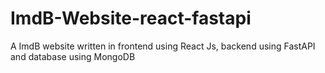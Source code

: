 # ImdB-Website-react-fastapi
A ImdB website written in frontend using React Js, backend using FastAPI and database using MongoDB
